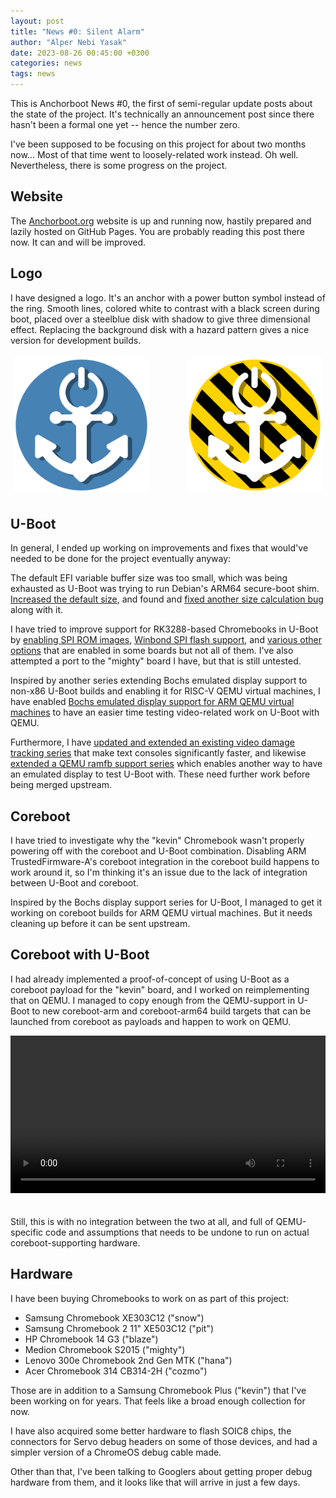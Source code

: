 ```yaml
---
layout: post
title: "News #0: Silent Alarm"
author: "Alper Nebi Yasak"
date: 2023-08-26 00:45:00 +0300
categories: news
tags: news
---
```


This is Anchorboot News #0, the first of semi-regular update posts about
the state of the project. It's technically an announcement post since
there hasn't been a formal one yet -- hence the number zero.

I've been supposed to be focusing on this project for about two months
now... Most of that time went to loosely-related work instead. Oh well.
Nevertheless, there is some progress on the project.


Website
-------

The [Anchorboot.org](http://anchorboot.org) website is up and running
now, hastily prepared and lazily hosted on GitHub Pages. You are
probably reading this post there now. It can and will be improved.


Logo
----

I have designed a logo. It's an anchor with a power button symbol
instead of the ring. Smooth lines, colored white to contrast with a
black screen during boot, placed over a steelblue disk with shadow to
give three dimensional effect. Replacing the background disk with a
hazard pattern gives a nice version for development builds.

<div style="display: flex; flex-flow: row wrap; justify-content: space-between; align-items: center; column-gap: 10%; margin: 0 0 20px 0;">
  <a href="/anchorboot.svg" style="flex: 1; margin: 1%;">
    <img src="/anchorboot.svg" alt="Anchorboot logo with the steel blue background">
  </a>
  <a href="/anchorboot-dev.svg" style="flex: 1; margin: 1%;">
    <img src="/anchorboot-dev.svg" alt="Anchorboot logo with the hazard pattern background">
  </a>
</div>


U-Boot
------

In general, I ended up working on improvements and fixes that would've
needed to be done for the project eventually anyway:

The default EFI variable buffer size was too small, which was being
exhausted as U-Boot was trying to run Debian's ARM64 secure-boot shim.
[Increased the default size](https://source.denx.de/u-boot/u-boot/-/commit/9fd3f881c6edb3daf42277a24c4d1b8932a6df50),
and found and [fixed another size calculation bug](https://source.denx.de/u-boot/u-boot/-/commit/d7fe913f23b1907ac6ccb1552151fbcaa89bcdb0) along with it.

I have tried to improve support for RK3288-based Chromebooks in U-Boot
by [enabling SPI ROM images](https://source.denx.de/u-boot/u-boot/-/commit/871c40dcbe13e4cae823944362b79ab2b3cf9f23),
[Winbond SPI flash support](https://source.denx.de/u-boot/u-boot/-/commit/e5b33200f8fcc79c8555dd0b852827912abc0b04),
and [various other options](https://lore.kernel.org/u-boot/20230707191641.2216851-1-alpernebiyasak@gmail.com/T/#u)
that are enabled in some boards but not all of them. I've also attempted
a port to the "mighty" board I have, but that is still untested.

Inspired by another series extending Bochs emulated display support to
non-x86 U-Boot builds and enabling it for RISC-V QEMU virtual machines,
I have enabled [Bochs emulated display support for ARM QEMU virtual
machines](https://lore.kernel.org/u-boot/20230814173944.288356-1-alpernebiyasak@gmail.com/)
to have an easier time testing video-related work on U-Boot with QEMU.

Furthermore, I have [updated and extended an existing video damage
tracking series](https://lore.kernel.org/u-boot/20230821135111.3558478-1-alpernebiyasak@gmail.com/)
that make text consoles significantly faster, and likewise [extended a
QEMU ramfb support series](https://lore.kernel.org/u-boot/20230822121026.1007105-1-alpernebiyasak@gmail.com/)
which enables another way to have an emulated display to test U-Boot
with. These need further work before being merged upstream.


Coreboot
--------

I have tried to investigate why the "kevin" Chromebook wasn't properly
powering off with the coreboot and U-Boot combination. Disabling ARM
TrustedFirmware-A's coreboot integration in the coreboot build happens
to work around it, so I'm thinking it's an issue due to the lack of
integration between U-Boot and coreboot.

Inspired by the Bochs display support series for U-Boot, I managed to
get it working on coreboot builds for ARM QEMU virtual machines. But it
needs cleaning up before it can be sent upstream.


Coreboot with U-Boot
--------------------

I had already implemented a proof-of-concept of using U-Boot as a
coreboot payload for the "kevin" board, and I worked on reimplementing
that on QEMU. I managed to copy enough from the QEMU-support in U-Boot
to new coreboot-arm and coreboot-arm64 build targets that can be
launched from coreboot as payloads and happen to work on QEMU.

<video controls loop style="max-width: 100%; width: 100%; margin: 0 0 20px 0;">
  <source src="/assets/news-zero/qemu-boot.mp4" type="video/mp4">
</video>

Still, this is with no integration between the two at all, and full of
QEMU-specific code and assumptions that needs to be undone to run on
actual coreboot-supporting hardware.


Hardware
--------

I have been buying Chromebooks to work on as part of this project:

- Samsung Chromebook XE303C12 ("snow")
- Samsung Chromebook 2 11" XE503C12 ("pit")
- HP Chromebook 14 G3 ("blaze")
- Medion Chromebook S2015 ("mighty")
- Lenovo 300e Chromebook 2nd Gen MTK ("hana")
- Acer Chromebook 314 CB314-2H ("cozmo")

Those are in addition to a Samsung Chromebook Plus ("kevin") that I've
been working on for years. That feels like a broad enough collection for
now.

I have also acquired some better hardware to flash SOIC8 chips, the
connectors for Servo debug headers on some of those devices, and had a
simpler version of a ChromeOS debug cable made.

Other than that, I've been talking to Googlers about getting proper
debug hardware from them, and it looks like that will arrive in just a
few days.
